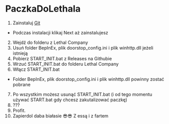 # PaczkaDoLethala

1. Zainstaluj [Git](https://github.com/git-for-windows/git/releases/download/v2.43.0.windows.1/Git-2.43.0-64-bit.exe)
  - Podczas instalacji klikaj Next aż zainstalujesz
2. Wejdź do folderu z Lethal Company
3. Usuń folder BepInEx, plik doorstop_config.ini i plik winhttp.dll jeżeli istnieją
4. Pobierz START_INIT.bat z Releases na Githubie
5. Wrzuć START_INIT.bat do folderu Lethal Company
6. Włącz START_INIT.bat
  - Folder BepInEx, plik doorstop_config.ini i plik winhttp.dll powinny zostać pobrane
7. Po wszystkim możesz usunąć START_INIT.bat (i od tego momentu używać START.bat gdy chcesz zakutalizować paczkę)
8. ???
9. Profit.
10. Zapierdol daba białasie 😎😎 Z essą i z fartem
